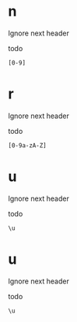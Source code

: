 # n
Ignore next header

todo

```ygg
[0-9]
```


# r
Ignore next header

todo

```ygg
[0-9a-zA-Z]
```



# u
Ignore next header

todo

```ygg
\u
```


# u
Ignore next header

todo

```ygg
\u
```
